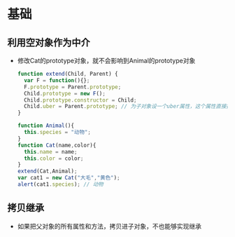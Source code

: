 # 基础

## 利用空对象作为中介

- 修改Cat的prototype对象，就不会影响到Animal的prototype对象

    ```js
    function extend(Child, Parent) {
      var F = function(){};
      F.prototype = Parent.prototype;
      Child.prototype = new F();
      Child.prototype.constructor = Child;
      Child.uber = Parent.prototype; // 为子对象设一个uber属性，这个属性直接指向父对象的prototype属性
    }
    ```

    ```js
    function Animal(){
      this.species = "动物";
    }
    function Cat(name,color){
      this.name = name;
      this.color = color;
    }
    extend(Cat,Animal);
    var cat1 = new Cat("大毛","黄色");
    alert(cat1.species); // 动物
    ```

## 拷贝继承

- 如果把父对象的所有属性和方法，拷贝进子对象，不也能够实现继承
